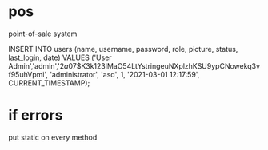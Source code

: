 # pos
point-of-sale system

INSERT INTO users (name, username, password, role, picture, status, last_login, date) VALUES ('User Admin','admin','$2a$07$K3k123lMaO54LtYstringeuNXplzhKSU9ypCNowekq3vf95uhVpmi', 'administrator', 'asd', 1, '2021-03-01 12:17:59', CURRENT_TIMESTAMP);

# if errors
put static on every method